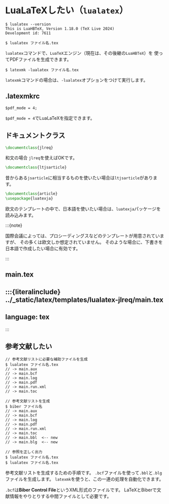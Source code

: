# LuaLaTeXしたい（`lualatex`）

```console
$ lualatex --version
This is LuaHBTeX, Version 1.18.0 (TeX Live 2024)
Development id: 7611

$ lualatex ファイル名.tex
```

`lualatex`コマンドで、`LuaTeX`エンジン（現在は、その後継の`LuaHBTeX`）を
使ってPDFファイルを生成できます。

```console
$ latexmk -lualatex ファイル名.tex
```

`latexmk`コマンドの場合は、`-lualatex`オプションをつけて実行します。

## .latexmkrc

```unixconfig
$pdf_mode = 4;
```

`$pdf_mode = 4`でLuaLaTeXを指定できます。

## ドキュメントクラス

```latex
\documentclass{jlreq}
```

和文の場合 `jlreq`を使えばOKです。

```latex
\documentclass{ltjsarticle}
```

昔からある`jsarticle`に相当するものを使いたい場合は`ltjsarticle`があります。

```latex
\documentclass{article}
\usepackage{luatexja}
```

欧文のテンプレートの中で、日本語を使いたい場合は、`luatexja`パッケージを読み込みます。

:::{note}

国際会議によっては、プロシーディングスなどのテンプレートが用意されていますが、
その多くは欧文しか想定されていません。
そのような場合に、下書きを日本語で作成したい場合に有効です。

:::

## main.tex

:::{literalinclude} ../_static/latex/templates/lualatex-jlreq/main.tex
---
language: tex
---
:::

## 参考文献したい

```console
// 参考文献リストに必要な補助ファイルを生成
$ lualatex ファイル名.tex
// -> main.aux
// -> main.bcf
// -> main.log
// -> main.pdf
// -> main.run.xml
// -> main.toc

// 参考文献リストを生成
$ biber ファイル名
// -> main.aux
// -> main.bcf
// -> main.log
// -> main.pdf
// -> main.run.xml
// -> main.toc
// -> main.bbl  <-- new
// -> main.blg  <-- new

// 参照を正しく出力
$ lualatex ファイル名.tex
$ lualatex ファイル名.tex
```

参考文献リストを生成するための手順です。
`.bcf`ファイルを使って`.bbl`と`.blg`ファイルを生成します。
`latexmk`を使うと、この一連の処理を自動化できます。

`.bcf`は**Biber Control File**というXML形式のファイルです。
LaTeXとBiberで文献情報をやりとりする中間ファイルとして必要です。

